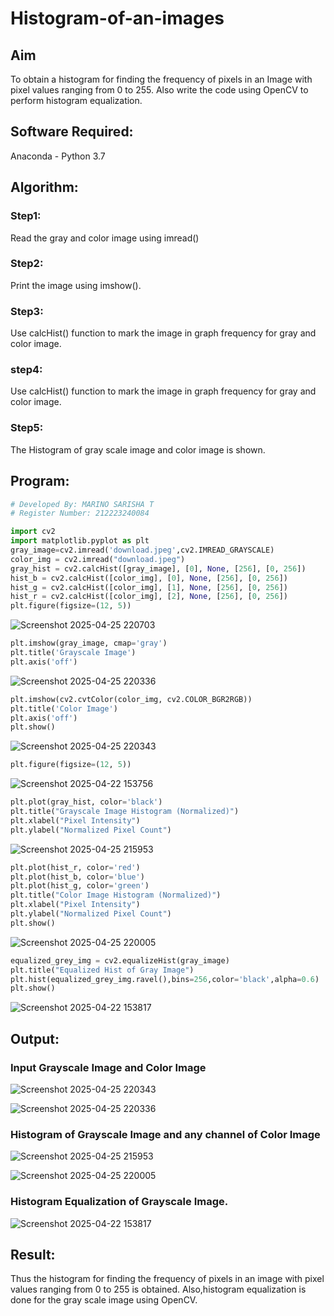 # Histogram-of-an-images
## Aim
To obtain a histogram for finding the frequency of pixels in an Image with pixel values ranging from 0 to 255. Also write the code using OpenCV to perform histogram equalization.

## Software Required:
Anaconda - Python 3.7

## Algorithm:
### Step1:
Read the gray and color image using imread()

### Step2:
Print the image using imshow().



### Step3:
Use calcHist() function to mark the image in graph frequency for gray and color image.

### step4:
Use calcHist() function to mark the image in graph frequency for gray and color image.

### Step5:
The Histogram of gray scale image and color image is shown.


## Program:
```python
# Developed By: MARINO SARISHA T
# Register Number: 212223240084

import cv2
import matplotlib.pyplot as plt
gray_image=cv2.imread('download.jpeg',cv2.IMREAD_GRAYSCALE)
color_img = cv2.imread("download.jpeg")
gray_hist = cv2.calcHist([gray_image], [0], None, [256], [0, 256])
hist_b = cv2.calcHist([color_img], [0], None, [256], [0, 256])
hist_g = cv2.calcHist([color_img], [1], None, [256], [0, 256])
hist_r = cv2.calcHist([color_img], [2], None, [256], [0, 256])
plt.figure(figsize=(12, 5))
```
![Screenshot 2025-04-25 220703](https://github.com/user-attachments/assets/cee4a833-868a-4e4a-a749-1aa3be603200)

```python
plt.imshow(gray_image, cmap='gray')
plt.title('Grayscale Image')
plt.axis('off')
```
![Screenshot 2025-04-25 220336](https://github.com/user-attachments/assets/0483241f-1c71-46a1-9e33-edeaa7ff42f8)

```python
plt.imshow(cv2.cvtColor(color_img, cv2.COLOR_BGR2RGB))
plt.title('Color Image')
plt.axis('off')
plt.show()
```
![Screenshot 2025-04-25 220343](https://github.com/user-attachments/assets/677e97c5-e88b-4b35-9edf-2b9301fd0232)

```python
plt.figure(figsize=(12, 5))
```
![Screenshot 2025-04-22 153756](https://github.com/user-attachments/assets/6c8a93ff-28e7-42f4-82ee-a688d5bdedd5)
```python
plt.plot(gray_hist, color='black')
plt.title("Grayscale Image Histogram (Normalized)")
plt.xlabel("Pixel Intensity")
plt.ylabel("Normalized Pixel Count")
```
![Screenshot 2025-04-25 215953](https://github.com/user-attachments/assets/70007157-37b0-4710-b9ca-47f3f6280a9d)

```python
plt.plot(hist_r, color='red')
plt.plot(hist_b, color='blue')
plt.plot(hist_g, color='green')
plt.title("Color Image Histogram (Normalized)")
plt.xlabel("Pixel Intensity")
plt.ylabel("Normalized Pixel Count")
plt.show()
```
![Screenshot 2025-04-25 220005](https://github.com/user-attachments/assets/f31f935e-5d7f-4902-8864-c2a664fc13e1)

```python
equalized_grey_img = cv2.equalizeHist(gray_image)
plt.title("Equalized Hist of Gray Image")
plt.hist(equalized_grey_img.ravel(),bins=256,color='black',alpha=0.6)
plt.show()
```
![Screenshot 2025-04-22 153817](https://github.com/user-attachments/assets/026121db-317c-4e1c-9ce0-48e5e09e0641)

## Output:
### Input Grayscale Image and Color Image
![Screenshot 2025-04-25 220343](https://github.com/user-attachments/assets/2da6b95b-eea8-43c9-a5fb-f8bb9f96bf80)

![Screenshot 2025-04-25 220336](https://github.com/user-attachments/assets/159c37a2-d9b2-4eaa-977f-54a753c5471f)


### Histogram of Grayscale Image and any channel of Color Image
![Screenshot 2025-04-25 215953](https://github.com/user-attachments/assets/f3f01495-077c-4a45-95ad-b029c45f05ce)

![Screenshot 2025-04-25 220005](https://github.com/user-attachments/assets/ed86c23f-23bc-4ef1-a108-90746b574147)
### Histogram Equalization of Grayscale Image.
![Screenshot 2025-04-22 153817](https://github.com/user-attachments/assets/14ca924d-6e98-4d40-9ad3-65827ebc4117)

## Result: 
Thus the histogram for finding the frequency of pixels in an image with pixel values ranging from 0 to 255 is obtained. Also,histogram equalization is done for the gray scale image using OpenCV.
